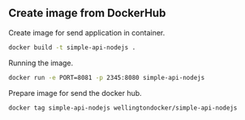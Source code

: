 ## Create image from DockerHub

Create image for send application in container.

```bash
docker build -t simple-api-nodejs .
```

Running the image.

```bash
docker run -e PORT=8081 -p 2345:8080 simple-api-nodejs
```

Prepare image for send the docker hub.

```bash
docker tag simple-api-nodejs wellingtondocker/simple-api-nodejs
```
